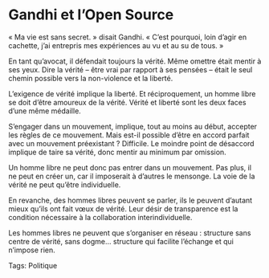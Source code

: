 # Gandhi et l’Open Source

« Ma vie est sans secret. » disait Gandhi. « C’est pourquoi, loin d’agir en cachette, j’ai entrepris mes expériences au vu et au su de tous. »

En tant qu’avocat, il défendait toujours la vérité. Même omettre était mentir à ses yeux. Dire la vérité – être vrai par rapport à ses pensées – était le seul chemin possible vers la non-violence et la liberté.

L’exigence de vérité implique la liberté. Et réciproquement, un homme libre se doit d’être amoureux de la vérité. Vérité et liberté sont les deux faces d’une même médaille.

S’engager dans un mouvement, implique, tout au moins au début, accepter les règles de ce mouvement. Mais est-il possible d’être en accord parfait avec un mouvement préexistant ? Difficile. Le moindre point de désaccord implique de taire sa vérité, donc mentir au minimum par omission.

Un homme libre ne peut donc pas entrer dans un mouvement. Pas plus, il ne peut en créer un, car il imposerait à d’autres le mensonge. La voie de la vérité ne peut qu’être individuelle.

En revanche, des hommes libres peuvent se parler, ils le peuvent d’autant mieux qu’ils ont fait vœux de vérité. Leur désir de transparence est la condition nécessaire à la collaboration interindividuelle.

Les hommes libres ne peuvent que s’organiser en réseau : structure sans centre de vérité, sans dogme… structure qui facilite l’échange et qui n’impose rien.

Tags: Politique